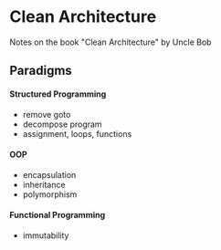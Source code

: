 # Clean Architecture
Notes on the book "Clean Architecture" by Uncle Bob

## Paradigms
#### Structured Programming
- remove goto
- decompose program 
- assignment, loops, functions

#### OOP
- encapsulation
- inheritance
- polymorphism

#### Functional Programming
- immutability
